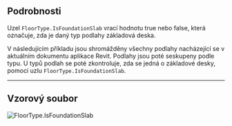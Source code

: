 ## Podrobnosti
Uzel `FloorType.IsFoundationSlab` vrací hodnotu true nebo false, která označuje, zda je daný typ podlahy základová deska.

V následujícím příkladu jsou shromážděny všechny podlahy nacházející se v aktuálním dokumentu aplikace Revit. Podlahy jsou poté seskupeny podle typu. U typů podlah se poté zkontroluje, zda se jedná o základové desky, pomocí uzlu `FloorType.IsFoundationSlab`.
___
## Vzorový soubor

![FloorType.IsFoundationSlab](./Revit.Elements.FloorType.IsFoundationSlab_img.jpg)
